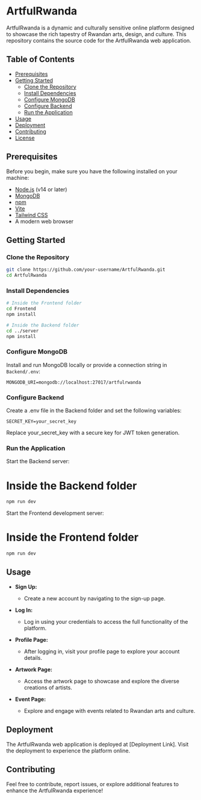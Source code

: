 # ArtfulRwanda

ArtfulRwanda is a dynamic and culturally sensitive online platform designed to showcase the rich tapestry of Rwandan arts, design, and culture. This repository contains the source code for the ArtfulRwanda web application.

## Table of Contents

- [Prerequisites](#prerequisites)
- [Getting Started](#getting-started)
  - [Clone the Repository](#clone-the-repository)
  - [Install Dependencies](#install-dependencies)
  - [Configure MongoDB](#configure-mongodb)
  - [Configure Backend](#configure-backend)
  - [Run the Application](#run-the-application)
- [Usage](#usage)
- [Deployment](#deployment)
- [Contributing](#contributing)
- [License](#license)

## Prerequisites

Before you begin, make sure you have the following installed on your machine:

- [Node.js](https://nodejs.org/) (v14 or later)
- [MongoDB](https://www.mongodb.com/try/download/community)
- [npm](https://www.npmjs.com/)
- [Vite](https://vitejs.dev/)
- [Tailwind CSS](https://tailwindcss.com/)
- A modern web browser

## Getting Started

### Clone the Repository

```bash
git clone https://github.com/your-username/ArtfulRwanda.git
cd ArtfulRwanda
```
### Install Dependencies

```bash
# Inside the Frontend folder
cd Frontend
npm install

# Inside the Backend folder
cd ../server
npm install
```
###  Configure MongoDB

Install and run MongoDB locally or provide a connection string in `Backend/.env`:

```env
MONGODB_URI=mongodb://localhost:27017/artfulrwanda

```

### Configure Backend

Create a .env file in the Backend folder and set the following variables:

```env
SECRET_KEY=your_secret_key
```
Replace your_secret_key with a secure key for JWT token generation.

### Run the Application

Start the Backend server:

# Inside the Backend folder
```bash
npm run dev
```
Start the Frontend development server:

# Inside the Frontend folder
```bash
npm run dev
```

## Usage

- **Sign Up:**
  - Create a new account by navigating to the sign-up page.

- **Log In:**
  - Log in using your credentials to access the full functionality of the platform.

- **Profile Page:**
  - After logging in, visit your profile page to explore your account details.

- **Artwork Page:**
  - Access the artwork page to showcase and explore the diverse creations of artists.

- **Event Page:**
  - Explore and engage with events related to Rwandan arts and culture.


## Deployment

The ArtfulRwanda web application is deployed at [Deployment Link]. Visit the deployment to experience the platform online.


## Contributing

Feel free to contribute, report issues, or explore additional features to enhance the ArtfulRwanda experience!





